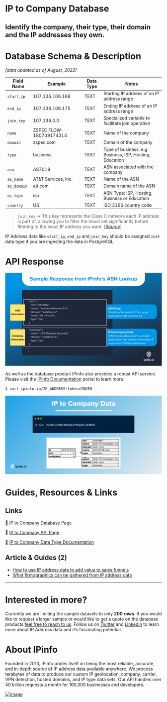 # IP to Company Database

## Identify the company, their type, their domain and the IP addresses they own.

# Database Schema & Description

*[data updated as of August, 2022]*

| Field Name | Example | Data Type | Notes |
| --- | --- | --- | --- |
| `start_ip` | 107.136.106.168 | TEXT | Starting IP address of an IP address range |
| `end_ip` | 107.136.106.175 | TEXT | Ending IP address of an IP address range |
| `join_key` | 107.136.0.0 | TEXT | Specialized variable to facilitate join operation |
| `name` | ZSPEC FLOW-180709174314 | TEXT | Name of the company |
| `domain` | zspec.com | TEXT | Domain of the company |
| `type` | business | TEXT | Type of business. e.g. Business, ISP, Hosting, Education |
| `asn` | AS7018 | TEXT | ASN associated with the company |
| `as_name` | AT&T Services, Inc. | TEXT | Name of the ASN |
| `as_domain` | att.com | TEXT | Domain name of the ASN |
| `as_type` | isp | TEXT | ASN Type: ISP, Hosting, Business or Education |
| `country` | US | TEXT | ISO 3166 country code |

> `join_key` → This key represents the Class C network each IP address is part of, allowing you to filter the result set significantly before filtering to the exact IP address you want. [[*Source*](https://ipinfo.io/blog/ingesting-ipinfo-geolocation-data-with-postgresql-13/)]
> 

IP Address data like `start_ip`, `end_ip` and `join_key` should be assigned `inet` data type if you are ingesting the data in PostgreSQL.

# API Response

![IP to Company API Response](../assets/IP_to_Company_API_example.png)

As well as the database product IPinfo also provides a robust API service. Please visit the [IPinfo Documentation](https://ipinfo.io/developers) portal to learn more.

```bash
$ curl ipinfo.io/IP_ADDRESS?token=TOKEN
```

![IP to Company (1).png](../assets/IP_to_Company.png)

# Guides, Resources & Links

## Links

🔗 [IP to Company Database Page](https://ipinfo.io/products/ip-company-database)

🔗 [IP to Company API Page](https://ipinfo.io/products/ip-company-api)

🔗 [IP to Company Data Type Documentation](https://ipinfo.io/developers/data-types#company-data)

## Article & Guides (2)

- [How to use IP address data to add value to sales funnels](https://ipinfo.io/blog/how-to-use-ip-address-data-to-add-value-to-sales-funnels/)
- [What firmographics can be gathered from IP address data](https://ipinfo.io/blog/company-data-from-ip-address/)

---

# Interested in more?

Currently we are limiting the sample datasets to only **200 rows**. If you would like to request a larger sample or would like to get a quote on the database products [feel free to reach to us](https://ipinfo.io/products/ip-database-download#request_form). Follow us on [Twitter](https://twitter.com/ipinfoio) and [LinkedIn](https://www.linkedin.com/company/ipinfo/) to learn more about IP Address data and it’s fascinating potential.

# About IPinfo

Founded in 2013, IPinfo prides itself on being the most reliable, accurate, and in-depth source of IP address data available anywhere. We process terabytes of data to produce our custom IP geolocation, company, carrier, VPN detection, hosted domains, and IP type data sets. Our API handles over 40 billion requests a month for 100,000 businesses and developers.

[![image](https://avatars3.githubusercontent.com/u/15721521?s=128&u=7bb7dde5c4991335fb234e68a30971944abc6bf3&v=4)](https://ipinfo.io/)